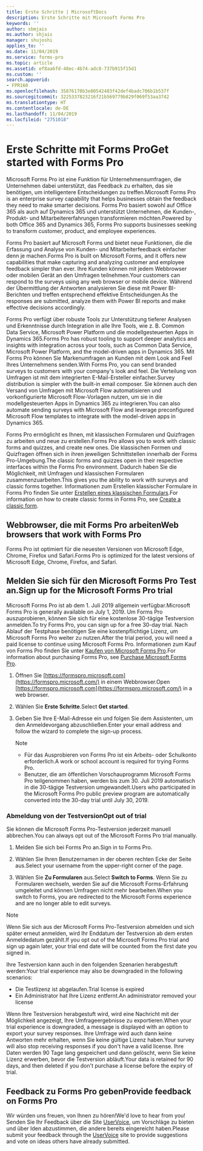 ```yaml
---
title: Erste Schritte | MicrosoftDocs
description: Erste Schritte mit Microsoft Forms Pro
keywords: ''
author: sbmjais
ms.author: shjais
manager: shujoshi
applies_to: ''
ms.date: 11/04/2019
ms.service: forms-pro
ms.topic: article
ms.assetid: ef8aa6fd-48ec-4b74-adc8-737b915f15d1
ms.custom: ''
search.appverid:
- FPR160
ms.openlocfilehash: 35876170b3e80542483f42def4badc706b1b537f
ms.sourcegitcommit: 3225337823216f21b569779b829f069f53aa3742
ms.translationtype: HT
ms.contentlocale: de-DE
ms.lasthandoff: 11/04/2019
ms.locfileid: "2751018"
---
```

# <a name="get-started-with-forms-pro"></a><span data-ttu-id="95063-103">Erste Schritte mit Forms Pro</span><span class="sxs-lookup"><span data-stu-id="95063-103">Get started with Forms Pro</span></span>

<span data-ttu-id="95063-104">Microsoft Forms Pro ist eine Funktion für Unternehmensumfragen, die Unternehmen dabei unterstützt, das Feedback zu erhalten, das sie benötigen, um intelligentere Entscheidungen zu treffen.</span><span class="sxs-lookup"><span data-stu-id="95063-104">Microsoft Forms Pro is an enterprise survey capability that helps businesses obtain the feedback they need to make smarter decisions.</span></span> <span data-ttu-id="95063-105">Forms Pro basiert sowohl auf Office 365 als auch auf Dynamics 365 und unterstützt Unternehmen, die Kunden-, Produkt- und Mitarbeitererfahrungen transformieren möchten.</span><span class="sxs-lookup"><span data-stu-id="95063-105">Powered by both Office 365 and Dynamics 365, Forms Pro supports businesses seeking to transform customer, product, and employee experiences.</span></span> 

<span data-ttu-id="95063-106">Forms Pro basiert auf Microsoft Forms und bietet neue Funktionen, die die Erfassung und Analyse von Kunden- und Mitarbeiterfeedback einfacher denn je machen.</span><span class="sxs-lookup"><span data-stu-id="95063-106">Forms Pro is built on Microsoft Forms, and it offers new capabilities that make capturing and analyzing customer and employee feedback simpler than ever.</span></span> <span data-ttu-id="95063-107">Ihre Kunden können mit jedem Webbrowser oder mobilen Gerät an den Umfragen teilnehmen.</span><span class="sxs-lookup"><span data-stu-id="95063-107">Your customers can respond to the surveys using any web browser or mobile device.</span></span> <span data-ttu-id="95063-108">Während der Übermittlung der Antworten analysieren Sie diese mit Power BI-Berichten und treffen entsprechend effektive Entscheidungen.</span><span class="sxs-lookup"><span data-stu-id="95063-108">As the responses are submitted, analyze them with Power BI reports and make effective decisions accordingly.</span></span>

<span data-ttu-id="95063-109">Forms Pro verfügt über robuste Tools zur Unterstützung tieferer Analysen und Erkenntnisse durch Integration in alle Ihre Tools, wie z. B. Common Data Service, Microsoft Power Platform und die modellgesteuerten Apps in Dynamics 365.</span><span class="sxs-lookup"><span data-stu-id="95063-109">Forms Pro has robust tooling to support deeper analytics and insights with integration across your tools, such as Common Data Service, Microsoft Power Platform, and the model-driven apps in Dynamics 365.</span></span> <span data-ttu-id="95063-110">Mit Forms Pro können Sie Markenumfragen an Kunden mit dem Look and Feel Ihres Unternehmens senden.</span><span class="sxs-lookup"><span data-stu-id="95063-110">With Forms Pro, you can send branded surveys to customers with your company's look and feel.</span></span> <span data-ttu-id="95063-111">Die Verteilung von Umfragen ist mit dem integrierten E-Mail-Ersteller einfacher.</span><span class="sxs-lookup"><span data-stu-id="95063-111">Survey distribution is simpler with the built-in email composer.</span></span> <span data-ttu-id="95063-112">Sie können auch den Versand von Umfragen mit Microsoft Flow automatisieren und vorkonfigurierte Microsoft Flow-Vorlagen nutzen, um sie in die modellgesteuerten Apps in Dynamics 365 zu integrieren.</span><span class="sxs-lookup"><span data-stu-id="95063-112">You can also automate sending surveys with Microsoft Flow and leverage preconfigured Microsoft Flow templates to integrate with the model-driven apps in Dynamics 365.</span></span>

<span data-ttu-id="95063-113">Forms Pro ermöglicht es Ihnen, mit klassischen Formularen und Quizfragen zu arbeiten und neue zu erstellen.</span><span class="sxs-lookup"><span data-stu-id="95063-113">Forms Pro allows you to work with classic forms and quizzes, and create new ones.</span></span> <span data-ttu-id="95063-114">Die klassischen Formen und Quizfragen öffnen sich in ihren jeweiligen Schnittstellen innerhalb der Forms Pro-Umgebung.</span><span class="sxs-lookup"><span data-stu-id="95063-114">The classic forms and quizzes open in their respective interfaces within the Forms Pro environment.</span></span> <span data-ttu-id="95063-115">Dadurch haben Sie die Möglichkeit, mit Umfragen und klassischen Formularen zusammenzuarbeiten.</span><span class="sxs-lookup"><span data-stu-id="95063-115">This gives you the ability to work with surveys and classic forms together.</span></span> <span data-ttu-id="95063-116">Informationen zum Erstellen klassischer Formulare in Forms Pro finden Sie unter [Erstellen eines klassischen Formulars](create-classic-form.md).</span><span class="sxs-lookup"><span data-stu-id="95063-116">For information on how to create classic forms in Forms Pro, see [Create a classic form](create-classic-form.md).</span></span>

## <a name="web-browsers-that-work-with-forms-pro"></a><span data-ttu-id="95063-117">Webbrowser, die mit Forms Pro arbeiten</span><span class="sxs-lookup"><span data-stu-id="95063-117">Web browsers that work with Forms Pro</span></span>

<span data-ttu-id="95063-118">Forms Pro ist optimiert für die neuesten Versionen von Microsoft Edge, Chrome, Firefox und Safari.</span><span class="sxs-lookup"><span data-stu-id="95063-118">Forms Pro is optimized for the latest versions of Microsoft Edge, Chrome, Firefox, and Safari.</span></span>

## <a name="sign-up-for-the-microsoft-forms-pro-trial"></a><span data-ttu-id="95063-119">Melden Sie sich für den Microsoft Forms Pro Test an.</span><span class="sxs-lookup"><span data-stu-id="95063-119">Sign up for the Microsoft Forms Pro trial</span></span>

<span data-ttu-id="95063-120">Microsoft Forms Pro ist ab dem 1. Juli 2019 allgemein verfügbar.</span><span class="sxs-lookup"><span data-stu-id="95063-120">Microsoft Forms Pro is generally available on July 1, 2019.</span></span> <span data-ttu-id="95063-121">Um Forms Pro auszuprobieren, können Sie sich für eine kostenlose 30-tägige Testversion anmelden.</span><span class="sxs-lookup"><span data-stu-id="95063-121">To try Forms Pro, you can sign up for a free 30-day trial.</span></span> <span data-ttu-id="95063-122">Nach Ablauf der Testphase benötigen Sie eine kostenpflichtige Lizenz, um Microsoft Forms Pro weiter zu nutzen.</span><span class="sxs-lookup"><span data-stu-id="95063-122">After the trial period, you will need a paid license to continue using Microsoft Forms Pro.</span></span> <span data-ttu-id="95063-123">Informationen zum Kauf von Forms Pro finden Sie unter [Kaufen von Microsoft Forms Pro](purchase.md).</span><span class="sxs-lookup"><span data-stu-id="95063-123">For information about purchasing Forms Pro, see [Purchase Microsoft Forms Pro](purchase.md).</span></span>

1. <span data-ttu-id="95063-124">Öffnen Sie [https://formspro.microsoft.com](https://formspro.microsoft.com/) in einem Webbrowser.</span><span class="sxs-lookup"><span data-stu-id="95063-124">Open [https://formspro.microsoft.com](https://formspro.microsoft.com/) in a web browser.</span></span>

2. <span data-ttu-id="95063-125">Wählen Sie **Erste Schritte**.</span><span class="sxs-lookup"><span data-stu-id="95063-125">Select **Get started**.</span></span>

3. <span data-ttu-id="95063-126">Geben Sie Ihre E-Mail-Adresse ein und folgen Sie dem Assistenten, um den Anmeldevorgang abzuschließen.</span><span class="sxs-lookup"><span data-stu-id="95063-126">Enter your email address and follow the wizard to complete the sign-up process.</span></span>

   > [!NOTE]
   > - <span data-ttu-id="95063-127">Für das Ausprobieren von Forms Pro ist ein Arbeits- oder Schulkonto erforderlich.</span><span class="sxs-lookup"><span data-stu-id="95063-127">A work or school account is required for trying Forms Pro.</span></span>
   > - <span data-ttu-id="95063-128">Benutzer, die am öffentlichen Vorschauprogramm Microsoft Forms Pro teilgenommen haben, werden bis zum 30. Juli 2019 automatisch in die 30-tägige Testversion umgewandelt.</span><span class="sxs-lookup"><span data-stu-id="95063-128">Users who participated in the Microsoft Forms Pro public preview program are automatically converted into the 30-day trial until July 30, 2019.</span></span>  

### <a name="opt-out-of-trial"></a><span data-ttu-id="95063-129">Abmeldung von der Testversion</span><span class="sxs-lookup"><span data-stu-id="95063-129">Opt out of trial</span></span>

<span data-ttu-id="95063-130">Sie können die Microsoft Forms Pro-Testversion jederzeit manuell abbrechen.</span><span class="sxs-lookup"><span data-stu-id="95063-130">You can always opt out of the Microsoft Forms Pro trial manually.</span></span>

1. <span data-ttu-id="95063-131">Melden Sie sich bei Forms Pro an.</span><span class="sxs-lookup"><span data-stu-id="95063-131">Sign in to Forms Pro.</span></span>

2. <span data-ttu-id="95063-132">Wählen Sie Ihren Benutzernamen in der oberen rechten Ecke der Seite aus.</span><span class="sxs-lookup"><span data-stu-id="95063-132">Select your username from the upper-right corner of the page.</span></span>

3. <span data-ttu-id="95063-133">Wählen Sie **Zu Formularen** aus.</span><span class="sxs-lookup"><span data-stu-id="95063-133">Select **Switch to Forms**.</span></span> <span data-ttu-id="95063-134">Wenn Sie zu Formularen wechseln, werden Sie auf die Microsoft Forms-Erfahrung umgeleitet und können Umfragen nicht mehr bearbeiten.</span><span class="sxs-lookup"><span data-stu-id="95063-134">When you switch to Forms, you are redirected to the Microsoft Forms experience and are no longer able to edit surveys.</span></span>

> [!NOTE]
> <span data-ttu-id="95063-135">Wenn Sie sich aus der Microsoft Forms Pro-Testversion abmelden und sich später erneut anmelden, wird Ihr Enddatum der Testversion ab dem ersten Anmeldedatum gezählt.</span><span class="sxs-lookup"><span data-stu-id="95063-135">If you opt out of the Microsoft Forms Pro trial and sign up again later, your trial end date will be counted from the first date you signed in.</span></span>

<span data-ttu-id="95063-136">Ihre Testversion kann auch in den folgenden Szenarien herabgestuft werden:</span><span class="sxs-lookup"><span data-stu-id="95063-136">Your trial experience may also be downgraded in the following scenarios:</span></span>

- <span data-ttu-id="95063-137">Die Testlizenz ist abgelaufen.</span><span class="sxs-lookup"><span data-stu-id="95063-137">Trial license is expired</span></span>
- <span data-ttu-id="95063-138">Ein Administrator hat Ihre Lizenz entfernt.</span><span class="sxs-lookup"><span data-stu-id="95063-138">An administrator removed your license</span></span>

<span data-ttu-id="95063-139">Wenn Ihre Testversion herabgestuft wird, wird eine Nachricht mit der Möglichkeit angezeigt, Ihre Umfrageergebnisse zu exportieren.</span><span class="sxs-lookup"><span data-stu-id="95063-139">When your trial experience is downgraded, a message is displayed with an option to export your survey responses.</span></span> <span data-ttu-id="95063-140">Ihre Umfrage wird auch dann keine Antworten mehr erhalten, wenn Sie keine gültige Lizenz haben.</span><span class="sxs-lookup"><span data-stu-id="95063-140">Your survey will also stop receiving responses if you don't have a valid license.</span></span> <span data-ttu-id="95063-141">Ihre Daten werden 90 Tage lang gespeichert und dann gelöscht, wenn Sie keine Lizenz erwerben, bevor die Testversion abläuft.</span><span class="sxs-lookup"><span data-stu-id="95063-141">Your data is retained for 90 days, and then deleted if you don't purchase a license before the expiry of trial.</span></span>

## <a name="provide-feedback-on-forms-pro"></a><span data-ttu-id="95063-142">Feedback zu Forms Pro geben</span><span class="sxs-lookup"><span data-stu-id="95063-142">Provide feedback on Forms Pro</span></span>

<span data-ttu-id="95063-143">Wir würden uns freuen, von Ihnen zu hören!</span><span class="sxs-lookup"><span data-stu-id="95063-143">We'd love to hear from you!</span></span> <span data-ttu-id="95063-144">Senden Sie Ihr Feedback über die Site [UserVoice](https://microsoftforms.uservoice.com/forums/386451-welcome-to-microsoft-forms-suggestion-box?category_id=357997), um Vorschläge zu bieten und über Iden abzustimmen, die andere bereits eingereicht haben.</span><span class="sxs-lookup"><span data-stu-id="95063-144">Please submit your feedback through the [UserVoice](https://microsoftforms.uservoice.com/forums/386451-welcome-to-microsoft-forms-suggestion-box?category_id=357997) site to provide suggestions and vote on ideas others have already submitted.</span></span>
